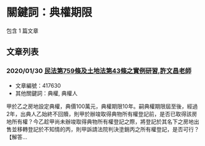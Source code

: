 # 關鍵詞：典權期限

包含 1 篇文章

## 文章列表

### 2020/01/30 [民法第759條及土地法第43條之實例研習,許文昌老師](../../articles/417630_%E6%B0%91%E6%B3%95%E7%AC%AC759%E6%A2%9D%E5%8F%8A%E5%9C%9F%E5%9C%B0%E6%B3%95%E7%AC%AC43%E6%A2%9D%E4%B9%8B%E5%AF%A6%E4%BE%8B%E7%A0%94%E7%BF%92%2C%E8%A8%B1%E6%96%87%E6%98%8C%E8%80%81%E5%B8%AB.md)
- 文章編號：417630
- 其他關鍵詞：典權, 典權人

甲於乙之房地設定典權，典價100萬元，典權期限10年。嗣典權期限屆至後，經過2年，出典人乙始終不回贖，則甲於辦竣取得典物所有權登記前，是否已取得該房地所有權？今乙趁甲尚未辦竣取得典物所有權登記之際，將登記於其名下之房地出售並移轉登記於不知情的丙，則甲訴請法院判決塗銷丙之所有權登記，是否可行？ 【解答...
